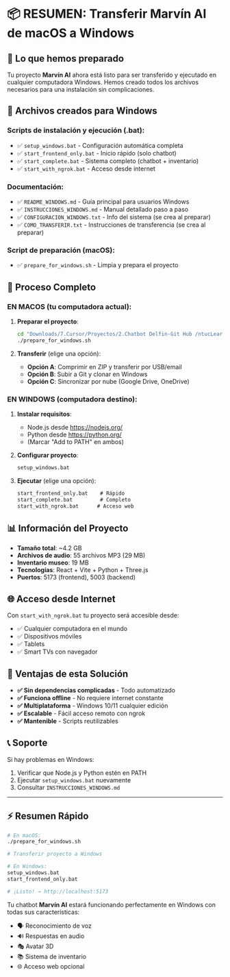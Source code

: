 # 📦 RESUMEN: Transferir Marvín AI de macOS a Windows

## 🎯 Lo que hemos preparado

Tu proyecto **Marvín AI** ahora está listo para ser transferido y ejecutado en cualquier computadora Windows. Hemos creado todos los archivos necesarios para una instalación sin complicaciones.

## 📁 Archivos creados para Windows

### Scripts de instalación y ejecución (.bat):
- ✅ `setup_windows.bat` - Configuración automática completa
- ✅ `start_frontend_only.bat` - Inicio rápido (solo chatbot)
- ✅ `start_complete.bat` - Sistema completo (chatbot + inventario)
- ✅ `start_with_ngrok.bat` - Acceso desde internet

### Documentación:
- ✅ `README_WINDOWS.md` - Guía principal para usuarios Windows
- ✅ `INSTRUCCIONES_WINDOWS.md` - Manual detallado paso a paso
- ✅ `CONFIGURACION_WINDOWS.txt` - Info del sistema (se crea al preparar)
- ✅ `COMO_TRANSFERIR.txt` - Instrucciones de transferencia (se crea al preparar)

### Script de preparación (macOS):
- ✅ `prepare_for_windows.sh` - Limpia y prepara el proyecto

## 🚀 Proceso Completo

### EN MACOS (tu computadora actual):

1. **Preparar el proyecto**:
   ```bash
   cd "Downloads/7.Cursor/Proyectos/2.Chatbot Delfin-Git Hub /ntucLearningHub"
   ./prepare_for_windows.sh
   ```

2. **Transferir** (elige una opción):
   - **Opción A**: Comprimir en ZIP y transferir por USB/email
   - **Opción B**: Subir a Git y clonar en Windows
   - **Opción C**: Sincronizar por nube (Google Drive, OneDrive)

### EN WINDOWS (computadora destino):

1. **Instalar requisitos**:
   - Node.js desde https://nodejs.org/
   - Python desde https://python.org/
   - (Marcar "Add to PATH" en ambos)

2. **Configurar proyecto**:
   ```cmd
   setup_windows.bat
   ```

3. **Ejecutar** (elige una opción):
   ```cmd
   start_frontend_only.bat    # Rápido
   start_complete.bat         # Completo
   start_with_ngrok.bat      # Acceso web
   ```

## 📊 Información del Proyecto

- **Tamaño total**: ~4.2 GB
- **Archivos de audio**: 55 archivos MP3 (29 MB)
- **Inventario museo**: 19 MB
- **Tecnologías**: React + Vite + Python + Three.js
- **Puertos**: 5173 (frontend), 5003 (backend)

## 🌐 Acceso desde Internet

Con `start_with_ngrok.bat` tu proyecto será accesible desde:
- ✅ Cualquier computadora en el mundo
- ✅ Dispositivos móviles
- ✅ Tablets
- ✅ Smart TVs con navegador

## 🎯 Ventajas de esta Solución

- **✅ Sin dependencias complicadas** - Todo automatizado
- **✅ Funciona offline** - No requiere internet constante
- **✅ Multiplataforma** - Windows 10/11 cualquier edición
- **✅ Escalable** - Fácil acceso remoto con ngrok
- **✅ Mantenible** - Scripts reutilizables

## 📞 Soporte

Si hay problemas en Windows:
1. Verificar que Node.js y Python estén en PATH
2. Ejecutar `setup_windows.bat` nuevamente
3. Consultar `INSTRUCCIONES_WINDOWS.md`

---

## ⚡ Resumen Rápido

```bash
# En macOS:
./prepare_for_windows.sh

# Transferir proyecto a Windows

# En Windows:
setup_windows.bat
start_frontend_only.bat

# ¡Listo! → http://localhost:5173
```

Tu chatbot **Marvín AI** estará funcionando perfectamente en Windows con todas sus características:
- 🗣️ Reconocimiento de voz
- 🔊 Respuestas en audio
- 🎭 Avatar 3D
- 📚 Sistema de inventario
- 🌐 Acceso web opcional